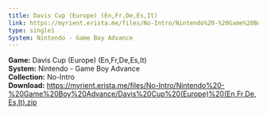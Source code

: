 ```yaml
---
title: Davis Cup (Europe) (En,Fr,De,Es,It)
link: https://myrient.erista.me/files/No-Intro/Nintendo%20-%20Game%20Boy%20Advance/Davis%20Cup%20(Europe)%20(En,Fr,De,Es,It).zip
type: single1
System: Nintendo - Game Boy Advance
---
```

<b>Game:</b> Davis Cup (Europe) (En,Fr,De,Es,It)<br>
<b>System:</b> Nintendo - Game Boy Advance<br>
<b>Collection:</b> No-Intro<br>
<b>Download:</b> https://myrient.erista.me/files/No-Intro/Nintendo%20-%20Game%20Boy%20Advance/Davis%20Cup%20(Europe)%20(En,Fr,De,Es,It).zip
